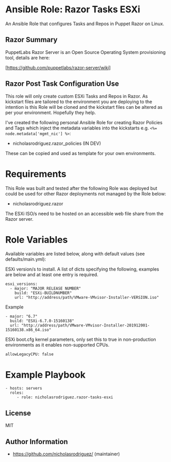 # Ansible Role: Razor Tasks ESXi

An Ansible Role that configures Tasks and Repos in Puppet Razor on Linux.

## Razor Summary

PuppetLabs Razor Server is an Open Source Operating System provisioning tool, details are here:

[https://github.com/puppetlabs/razor-server/wiki]

## Razor Post Task Configuration Use

This role will only create custom ESXi Tasks and Repos in Razor. As kickstart files are tailored to the environment you are deploying to the intention is this Role will be cloned and the kickstart files can be altered as per your environment. Hopefully they help.

I've created the following personal Ansible Role for creating Razor Policies and Tags which inject the metadata variables into the kickstarts e.g. ```<%= node.metadata['mgmt_nic'] %>```:

* nicholasrodriguez.razor_policies (IN DEV)

These can be copied and used as template for your own environments.

# Requirements

This Role was built and tested after the following Role was deployed but could be used for other Razor deployments not managed by the Role below:

* nicholasrodriguez.razor

The ESXi ISO/s need to be hosted on an accessible web file share from the Razor server.

# Role Variables

Available variables are listed below, along with default values (see defaults/main.yml):

ESXi version/s to install. A list of dicts specifying the following, examples are below and at least one entry is required.
```
esxi_versions:
  - major: "MAJOR RELEASE NUMBER"
    build: "ESXi-BUILDNUMBER"
    url: "http://address/path/VMware-VMvisor-Installer-VERSION.iso"
```

Example
```
- major: "6.7"
  build: "ESXi-6.7.0-15160138"
  url: "http://address/path/VMware-VMvisor-Installer-201912001-15160138.x86_64.iso"
```

ESXi boot.cfg kernel parameters, only set this to true in non-production environments as it enables non-supported CPUs.
```
allowLegacyCPU: false
```

# Example Playbook
```
- hosts: servers
  roles:
     - role: nicholasrodriguez.razor-tasks-esxi
```

License
-------

MIT

Author Information
------------------

- https://github.com/nicholasrodriguez/ (maintainer)
